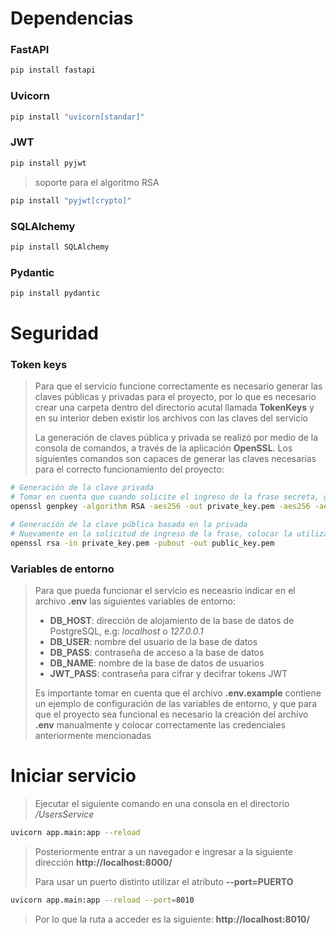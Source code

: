 # Dependencias
### FastAPI

```sh
pip install fastapi
```
### Uvicorn

```sh
pip install "uvicorn[standar]"
```

### JWT

```sh
pip install pyjwt
```
> soporte para el algoritmo RSA
```sh
pip install "pyjwt[crypto]"
```


### SQLAlchemy

```sh
pip install SQLAlchemy
```

### Pydantic
```sh
pip install pydantic
```

# Seguridad
### Token keys

> Para que el servicio funcione correctamente es necesario generar las claves públicas y privadas para el proyecto, por lo que es necesario crear una carpeta dentro del directorio acutal llamada **TokenKeys** y en su interior deben existir los archivos con las claves del servicio
> 
> La generación de claves pública y privada se realizó por medio de la consola de comandos, a través de la aplicación **OpenSSL**. Los siguientes comandos son capaces de generar las claves necesarias para el correcto funcionamiento del proyecto:
```sh
# Generación de la clave privada
# Tomar en cuenta que cuando solicite el ingreso de la frase secreta, guardar dicha constraseña en un lugar seguro para colocarlo posteriormente en el archivo ".env"
openssl genpkey -algorithm RSA -aes256 -out private_key.pem -aes256 -aes256 -aes256 -aes256 -aes256 -aes256
```
```sh
# Generación de la clave pública basada en la privada
# Nuevamente en la solicitud de ingreso de la frase, colocar la utilizada en el comando anterior
openssl rsa -in private_key.pem -pubout -out public_key.pem
```

### Variables de entorno

>Para que pueda funcionar el servicio es neceasrio indicar en el archivo **.env** las siguientes variables de entorno:
> * **DB_HOST**: dirección de alojamiento de la base de datos de PostgreSQL, e.g: <em>localhost</em> o <em>127.0.0.1</em>
> * **DB_USER**: nombre del usuario de la base de datos
> * **DB_PASS**: contraseña de acceso a la base de datos
> * **DB_NAME**: nombre de la base de datos de usuarios
> * **JWT_PASS**: contraseña para cifrar y decifrar tokens JWT
> 
> Es importante tomar en cuenta que el archivo **.env.example** contiene un ejemplo de configuración de las variables de entorno, y que para que el proyecto sea funcional es necesario la creación del archivo **.env** manualmente y colocar correctamente las credenciales anteriormente mencionadas

# Iniciar servicio

>Ejecutar el siguiente comando en una consola en el directorio <span style="color:#555"><em>/UsersService</em></span>

```sh
uvicorn app.main:app --reload
```
>Posteriormente entrar a un navegador e ingresar a la siguiente dirección **http://localhost:8000/**
>
> Para usar un puerto distinto utilizar el atributo **--port=PUERTO**
```sh
uvicorn app.main:app --reload --port=8010
```
>Por lo que la ruta a acceder es la siguiente: **http://localhost:8010/**